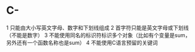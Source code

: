 # C-
1 只能由大小写英文字母、数字和下划线组成
2 首字符只能是英文字母或下划线（不能是数字）
3 不能使用同名的标识符标识多个对象（比如有个变量是sum，另外还有一个函数名称也是sum）
4 不能使用C语言预留的关键词
